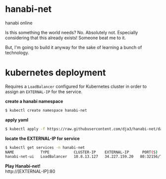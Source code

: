 # hanabi-net
 hanabi online

Is this something the world needs? No. Absolutely not. Especially considering that this already exists! Someone beat me to it.

But, I'm going to build it anyway for the sake of learning a bunch of technology.

# kubernetes deployment
Requires a `LoadBalancer` configured for Kubernetes cluster in order to assign an `EXTERNAL-IP` for the service.

**create a hanabi namespace**
```bash
$ kubectl create namespace hanabi-net
```

**apply yaml**
```bash
$ kubectl apply -f https://raw.githubusercontent.com/dja3/hanabi-net/david/hanabi_net_deployment.yaml
```

**locate the EXTERNAL-IP for service**
```bash
$ kubectl get services -n hanabi-net
NAME            TYPE           CLUSTER-IP    EXTERNAL-IP      PORT(S)        AGE
hanabi-net-ui   LoadBalancer   10.8.13.127   34.227.159.20   80:32156/TCP   32m
```

**Play Hanabi-net!**  
http://[EXTERNAL-IP]:80
